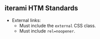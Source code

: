 iterami HTM Standards
---------------------

* External links:
  * Must include the `external` CSS class.
  * Must include `rel=noopener`.
